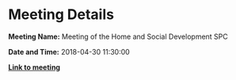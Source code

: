 # Meeting Details

**Meeting Name:** Meeting of the Home and Social Development SPC

**Date and Time:** 2018-04-30 11:30:00

**<a href="https://www.limerick.ie/council/whats-on/meeting-home-and-social-development-spc" target="_blank">Link to meeting</a>**
